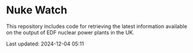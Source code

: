 # Nuke Watch

This repository includes code for retrieving the latest information available on the output of EDF nuclear power plants in the UK.

Last updated: 2024-12-04 05:11